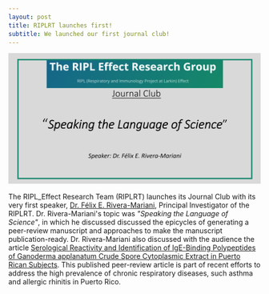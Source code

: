 ```yaml
---
layout: post
title: RIPLRT launches first!
subtitle: We launched our first journal club!
---
```


<img src="/img/1st_JournalClub.jpg" alt="Beyond My Medical Training" class="inline"/>

The RIPL_Effect Research Team (RIPLRT) launches its Journal Club with its very first speaker, [Dr. Félix E. Rivera-Mariani](https://www.friveram.com), Principal Investigator of the RIPLRT. Dr. Rivera-Mariani's topic was *"Speaking the Language of Science"*, in which he discussed discussed the epicycles of generating a peer-review manuscript and approaches to make the manuscript publication-ready. Dr. Rivera-Mariani also discussed with the audience the article <a href="https://www.researchgate.net/publication/312192282_Serological_Reactivity_and_Identification_of_IgE-Binding_Polypeptides_of_Ganoderma_applanatum_Crude_Spore_Cytoplasmic_Extract_in_Puerto_Rican_Subjects" target="_blank">Serological Reactivity and Identification of IgE-Binding Polypeptides of Ganoderma applanatum Crude Spore Cytoplasmic Extract in Puerto Rican Subjects</a>. This published peer-review article is part of  recent efforts to address the high prevalence of chronic respiratory diseases, such asthma and allergic rhinitis in Puerto Rico. 


